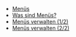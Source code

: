 
  - [Menüs](./00_teaser.md) 
  - [Was sind Menüs?](./01_what_are_menus.md) 
  - [Menüs verwalten (1/2)](./02_manage_1.md) 
  - [Menüs verwalten (2/2)](./02_manage_2.md) 
